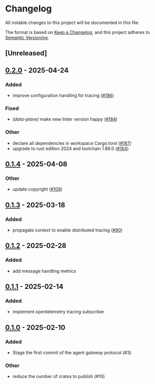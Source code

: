# Changelog

All notable changes to this project will be documented in this file.

The format is based on [Keep a Changelog](https://keepachangelog.com/en/1.0.0/),
and this project adheres to [Semantic Versioning](https://semver.org/spec/v2.0.0.html).

## [Unreleased]

## [0.2.0](https://github.com/agntcy/agp/compare/agp-tracing-v0.1.4...agp-tracing-v0.2.0) - 2025-04-24

### Added

- improve configuration handling for tracing ([#186](https://github.com/agntcy/agp/pull/186))

### Fixed

- *(data-plane)* make new linter version happy ([#184](https://github.com/agntcy/agp/pull/184))

### Other

- declare all dependencies in workspace Cargo.toml ([#187](https://github.com/agntcy/agp/pull/187))
- upgrade to rust edition 2024 and toolchain 1.86.0 ([#164](https://github.com/agntcy/agp/pull/164))

## [0.1.4](https://github.com/agntcy/agp/compare/agp-tracing-v0.1.3...agp-tracing-v0.1.4) - 2025-04-08

### Other

- update copyright ([#109](https://github.com/agntcy/agp/pull/109))

## [0.1.3](https://github.com/agntcy/agp/compare/agp-tracing-v0.1.2...agp-tracing-v0.1.3) - 2025-03-18

### Added

- propagate context to enable distributed tracing ([#90](https://github.com/agntcy/agp/pull/90))

## [0.1.2](https://github.com/agntcy/agp/compare/agp-tracing-v0.1.1...agp-tracing-v0.1.2) - 2025-02-28

### Added

- add message handling metrics

## [0.1.1](https://github.com/agntcy/agp/compare/agp-tracing-v0.1.0...agp-tracing-v0.1.1) - 2025-02-14

### Added

- implement opentelemetry tracing subscriber

## [0.1.0](https://github.com/agntcy/agp/releases/tag/agp-tracing-v0.1.0) - 2025-02-10

### Added

- Stage the first commit of the agent gateway protocol (#3)

### Other

- reduce the number of crates to publish (#10)
